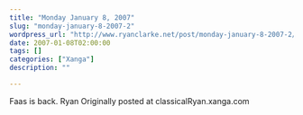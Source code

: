 ```yaml
---
title: "Monday January 8, 2007"
slug: "monday-january-8-2007-2"
wordpress_url: "http://www.ryanclarke.net/post/monday-january-8-2007-2/"
date: 2007-01-08T02:00:00
tags: []
categories: ["Xanga"]
description: ""

---
```


Faas is back.
Ryan
Originally posted at classicalRyan.xanga.com
